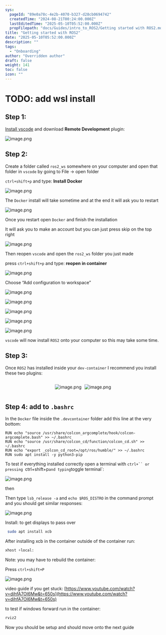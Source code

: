 ```yaml
---
sys:
  pageId: "89e0a78c-4e2b-4070-b327-d28cb0694742"
  createdTime: "2024-08-21T00:24:00.000Z"
  lastEditedTime: "2025-05-10T05:52:00.000Z"
  propFilepath: "docs/Guides/intro_to_ROS2/Getting started with ROS2.md"
title: "Getting started with ROS2"
date: "2025-05-10T05:52:00.000Z"
description: ""
tags:
  - "Onboarding"
author: "Overridden author"
draft: false
weight: 141
toc: false
icon: ""
---
```


# TODO: add wsl install

## Step 1:

[Install vscode](https://code.visualstudio.com/download) and download **Remote Development** plugin:

![image.png](https://prod-files-secure.s3.us-west-2.amazonaws.com/d518164a-d88e-44d1-a4ee-3adb3bd8bce0/efb52993-1881-4a40-b95e-6f020334f022/image.png?X-Amz-Algorithm=AWS4-HMAC-SHA256&X-Amz-Content-Sha256=UNSIGNED-PAYLOAD&X-Amz-Credential=ASIAZI2LB466SIWDZMOM%2F20250627%2Fus-west-2%2Fs3%2Faws4_request&X-Amz-Date=20250627T041849Z&X-Amz-Expires=3600&X-Amz-Security-Token=IQoJb3JpZ2luX2VjEHQaCXVzLXdlc3QtMiJIMEYCIQCmkcdHA45Vc3Ddwx1Q5v6389HYZJ1%2Bjawk361gUtdAvAIhAPM6Wk4ucBCtEy9OLbVqbSaPKNEri58E%2Fl5z75VgjOGzKv8DCG0QABoMNjM3NDIzMTgzODA1IgxQisO6NJRhEAAzEbwq3APdZxRy2BKEiIlKN4ERPedKzdiMWX6Dq%2BnQ0BhHdUJSHLMo5xK1HEA2a3vQ99A6rCyBR8THBhi1OBqkvL755VeMdgsP7K7MxlXAJeJKIjAR0r3vqKSCGrYGIJGHa9nSlI6nLsFDD1ONNwfuuDP3bhH0Kq1rO%2FjN7avjBGqkYCOrixpDb7%2Fossa73SDiz4HkbIVCVbQqe0hN104s2IaZW6%2Fdb0ac7DjLZ7xgkk8g2X4zMdQEXMJ1JaryhYQYALcX8N1M6Oke4OnoYQbg2D2S%2F21471EYHPz99%2FL7MsWUQiId2SjwIEAOejdj0%2BsErI5QHFMAEK%2FVwj6Nqme52ywrcX9yVGYBfcambkNPYyPCKIPg8Hrv5BECA6YuHiQGp%2Fycyo7WC%2Bg7lr1lY4173XUSA9MnDAXTTsC7QzNN9oOlf8IxqIAMo54JvcfA6i59vgq484FS9FIeIl%2BKGCpm%2FqzGKJsiPj9HjC6n7ZnBGSQ1L%2FJNLSxJetVx79c62DErnl%2FsuoVbdyFcXpUibnQHCBk7z54WuRtHMhAqZoMFZX9THHxaci3oI%2BwoJHfGLOK1R%2BkgWs2kGlbUy%2BqCOWLGEiTQYVi5kk%2BYjHoKX95iinxac%2BgzWJWDT4z54pXSieMLETD6n%2FjCBjqkAXNFjDj39KZD%2FsjdFqJw%2BSqA6G%2FT6IHZVorH01oztIwa9KGuN4JsCCyLX9LnIg68v%2FKQiZF0xvlQbHfjDFbsP1B7aN2UC7AO2hGWzeWbEHxtcXPA3cAfNYn31S%2Bv1Rt1JCpCg5p%2BjpjopXCItjW2LbxM2iso%2FSu286CGVmdISmti%2FqzFwsWuYATag48YRdj1%2FnlF06RjML5J2LvSB62brCFjDvj3&X-Amz-Signature=00445eb2ddc0f04d03a18a06710b4efe6463ed845c1727190ee8e4e67881643e&X-Amz-SignedHeaders=host&x-amz-checksum-mode=ENABLED&x-id=GetObject)

## Step 2:

Create a folder called `ros2_ws` somewhere on your computer and open that folder in `vscode` by going to File → open folder 

`ctrl+shift+p` and type: **Install Docker**

![image.png](https://prod-files-secure.s3.us-west-2.amazonaws.com/d518164a-d88e-44d1-a4ee-3adb3bd8bce0/2269dc0e-1cd5-47ff-bceb-c04ad9b2eab0/image.png?X-Amz-Algorithm=AWS4-HMAC-SHA256&X-Amz-Content-Sha256=UNSIGNED-PAYLOAD&X-Amz-Credential=ASIAZI2LB466SIWDZMOM%2F20250627%2Fus-west-2%2Fs3%2Faws4_request&X-Amz-Date=20250627T041849Z&X-Amz-Expires=3600&X-Amz-Security-Token=IQoJb3JpZ2luX2VjEHQaCXVzLXdlc3QtMiJIMEYCIQCmkcdHA45Vc3Ddwx1Q5v6389HYZJ1%2Bjawk361gUtdAvAIhAPM6Wk4ucBCtEy9OLbVqbSaPKNEri58E%2Fl5z75VgjOGzKv8DCG0QABoMNjM3NDIzMTgzODA1IgxQisO6NJRhEAAzEbwq3APdZxRy2BKEiIlKN4ERPedKzdiMWX6Dq%2BnQ0BhHdUJSHLMo5xK1HEA2a3vQ99A6rCyBR8THBhi1OBqkvL755VeMdgsP7K7MxlXAJeJKIjAR0r3vqKSCGrYGIJGHa9nSlI6nLsFDD1ONNwfuuDP3bhH0Kq1rO%2FjN7avjBGqkYCOrixpDb7%2Fossa73SDiz4HkbIVCVbQqe0hN104s2IaZW6%2Fdb0ac7DjLZ7xgkk8g2X4zMdQEXMJ1JaryhYQYALcX8N1M6Oke4OnoYQbg2D2S%2F21471EYHPz99%2FL7MsWUQiId2SjwIEAOejdj0%2BsErI5QHFMAEK%2FVwj6Nqme52ywrcX9yVGYBfcambkNPYyPCKIPg8Hrv5BECA6YuHiQGp%2Fycyo7WC%2Bg7lr1lY4173XUSA9MnDAXTTsC7QzNN9oOlf8IxqIAMo54JvcfA6i59vgq484FS9FIeIl%2BKGCpm%2FqzGKJsiPj9HjC6n7ZnBGSQ1L%2FJNLSxJetVx79c62DErnl%2FsuoVbdyFcXpUibnQHCBk7z54WuRtHMhAqZoMFZX9THHxaci3oI%2BwoJHfGLOK1R%2BkgWs2kGlbUy%2BqCOWLGEiTQYVi5kk%2BYjHoKX95iinxac%2BgzWJWDT4z54pXSieMLETD6n%2FjCBjqkAXNFjDj39KZD%2FsjdFqJw%2BSqA6G%2FT6IHZVorH01oztIwa9KGuN4JsCCyLX9LnIg68v%2FKQiZF0xvlQbHfjDFbsP1B7aN2UC7AO2hGWzeWbEHxtcXPA3cAfNYn31S%2Bv1Rt1JCpCg5p%2BjpjopXCItjW2LbxM2iso%2FSu286CGVmdISmti%2FqzFwsWuYATag48YRdj1%2FnlF06RjML5J2LvSB62brCFjDvj3&X-Amz-Signature=0ce56e66768c2fce25af89d5c411a047836f6011ff63136a0546ef6203082e34&X-Amz-SignedHeaders=host&x-amz-checksum-mode=ENABLED&x-id=GetObject)

The `Docker` install will take sometime and at the end it will ask you to restart

![image.png](https://prod-files-secure.s3.us-west-2.amazonaws.com/d518164a-d88e-44d1-a4ee-3adb3bd8bce0/ed233f78-be33-4b1f-b89c-9c346c0e961e/image.png?X-Amz-Algorithm=AWS4-HMAC-SHA256&X-Amz-Content-Sha256=UNSIGNED-PAYLOAD&X-Amz-Credential=ASIAZI2LB466SIWDZMOM%2F20250627%2Fus-west-2%2Fs3%2Faws4_request&X-Amz-Date=20250627T041849Z&X-Amz-Expires=3600&X-Amz-Security-Token=IQoJb3JpZ2luX2VjEHQaCXVzLXdlc3QtMiJIMEYCIQCmkcdHA45Vc3Ddwx1Q5v6389HYZJ1%2Bjawk361gUtdAvAIhAPM6Wk4ucBCtEy9OLbVqbSaPKNEri58E%2Fl5z75VgjOGzKv8DCG0QABoMNjM3NDIzMTgzODA1IgxQisO6NJRhEAAzEbwq3APdZxRy2BKEiIlKN4ERPedKzdiMWX6Dq%2BnQ0BhHdUJSHLMo5xK1HEA2a3vQ99A6rCyBR8THBhi1OBqkvL755VeMdgsP7K7MxlXAJeJKIjAR0r3vqKSCGrYGIJGHa9nSlI6nLsFDD1ONNwfuuDP3bhH0Kq1rO%2FjN7avjBGqkYCOrixpDb7%2Fossa73SDiz4HkbIVCVbQqe0hN104s2IaZW6%2Fdb0ac7DjLZ7xgkk8g2X4zMdQEXMJ1JaryhYQYALcX8N1M6Oke4OnoYQbg2D2S%2F21471EYHPz99%2FL7MsWUQiId2SjwIEAOejdj0%2BsErI5QHFMAEK%2FVwj6Nqme52ywrcX9yVGYBfcambkNPYyPCKIPg8Hrv5BECA6YuHiQGp%2Fycyo7WC%2Bg7lr1lY4173XUSA9MnDAXTTsC7QzNN9oOlf8IxqIAMo54JvcfA6i59vgq484FS9FIeIl%2BKGCpm%2FqzGKJsiPj9HjC6n7ZnBGSQ1L%2FJNLSxJetVx79c62DErnl%2FsuoVbdyFcXpUibnQHCBk7z54WuRtHMhAqZoMFZX9THHxaci3oI%2BwoJHfGLOK1R%2BkgWs2kGlbUy%2BqCOWLGEiTQYVi5kk%2BYjHoKX95iinxac%2BgzWJWDT4z54pXSieMLETD6n%2FjCBjqkAXNFjDj39KZD%2FsjdFqJw%2BSqA6G%2FT6IHZVorH01oztIwa9KGuN4JsCCyLX9LnIg68v%2FKQiZF0xvlQbHfjDFbsP1B7aN2UC7AO2hGWzeWbEHxtcXPA3cAfNYn31S%2Bv1Rt1JCpCg5p%2BjpjopXCItjW2LbxM2iso%2FSu286CGVmdISmti%2FqzFwsWuYATag48YRdj1%2FnlF06RjML5J2LvSB62brCFjDvj3&X-Amz-Signature=c07608e1116b75104d5a30a787a4bd1906bb33f4204b9b240d4d2a5c10d0a18c&X-Amz-SignedHeaders=host&x-amz-checksum-mode=ENABLED&x-id=GetObject)

Once you restart open `Docker` and finish the installation

It will ask you to make an account but you can just press skip on the top right

![image.png](https://prod-files-secure.s3.us-west-2.amazonaws.com/d518164a-d88e-44d1-a4ee-3adb3bd8bce0/21010ad9-1659-4fd9-9f59-9932a09b2a3d/image.png?X-Amz-Algorithm=AWS4-HMAC-SHA256&X-Amz-Content-Sha256=UNSIGNED-PAYLOAD&X-Amz-Credential=ASIAZI2LB466SIWDZMOM%2F20250627%2Fus-west-2%2Fs3%2Faws4_request&X-Amz-Date=20250627T041849Z&X-Amz-Expires=3600&X-Amz-Security-Token=IQoJb3JpZ2luX2VjEHQaCXVzLXdlc3QtMiJIMEYCIQCmkcdHA45Vc3Ddwx1Q5v6389HYZJ1%2Bjawk361gUtdAvAIhAPM6Wk4ucBCtEy9OLbVqbSaPKNEri58E%2Fl5z75VgjOGzKv8DCG0QABoMNjM3NDIzMTgzODA1IgxQisO6NJRhEAAzEbwq3APdZxRy2BKEiIlKN4ERPedKzdiMWX6Dq%2BnQ0BhHdUJSHLMo5xK1HEA2a3vQ99A6rCyBR8THBhi1OBqkvL755VeMdgsP7K7MxlXAJeJKIjAR0r3vqKSCGrYGIJGHa9nSlI6nLsFDD1ONNwfuuDP3bhH0Kq1rO%2FjN7avjBGqkYCOrixpDb7%2Fossa73SDiz4HkbIVCVbQqe0hN104s2IaZW6%2Fdb0ac7DjLZ7xgkk8g2X4zMdQEXMJ1JaryhYQYALcX8N1M6Oke4OnoYQbg2D2S%2F21471EYHPz99%2FL7MsWUQiId2SjwIEAOejdj0%2BsErI5QHFMAEK%2FVwj6Nqme52ywrcX9yVGYBfcambkNPYyPCKIPg8Hrv5BECA6YuHiQGp%2Fycyo7WC%2Bg7lr1lY4173XUSA9MnDAXTTsC7QzNN9oOlf8IxqIAMo54JvcfA6i59vgq484FS9FIeIl%2BKGCpm%2FqzGKJsiPj9HjC6n7ZnBGSQ1L%2FJNLSxJetVx79c62DErnl%2FsuoVbdyFcXpUibnQHCBk7z54WuRtHMhAqZoMFZX9THHxaci3oI%2BwoJHfGLOK1R%2BkgWs2kGlbUy%2BqCOWLGEiTQYVi5kk%2BYjHoKX95iinxac%2BgzWJWDT4z54pXSieMLETD6n%2FjCBjqkAXNFjDj39KZD%2FsjdFqJw%2BSqA6G%2FT6IHZVorH01oztIwa9KGuN4JsCCyLX9LnIg68v%2FKQiZF0xvlQbHfjDFbsP1B7aN2UC7AO2hGWzeWbEHxtcXPA3cAfNYn31S%2Bv1Rt1JCpCg5p%2BjpjopXCItjW2LbxM2iso%2FSu286CGVmdISmti%2FqzFwsWuYATag48YRdj1%2FnlF06RjML5J2LvSB62brCFjDvj3&X-Amz-Signature=07cb187b90b2324d66fcf9135caf75eef283a0bedcb3945cc405145811c37e68&X-Amz-SignedHeaders=host&x-amz-checksum-mode=ENABLED&x-id=GetObject)

Then reopen `vscode` and open the `ros2_ws` folder you just made

press `ctrl+shift+p` and type: **reopen in container**

![image.png](https://prod-files-secure.s3.us-west-2.amazonaws.com/d518164a-d88e-44d1-a4ee-3adb3bd8bce0/4e93b8c2-41ad-488c-8095-c74205196118/image.png?X-Amz-Algorithm=AWS4-HMAC-SHA256&X-Amz-Content-Sha256=UNSIGNED-PAYLOAD&X-Amz-Credential=ASIAZI2LB466SIWDZMOM%2F20250627%2Fus-west-2%2Fs3%2Faws4_request&X-Amz-Date=20250627T041849Z&X-Amz-Expires=3600&X-Amz-Security-Token=IQoJb3JpZ2luX2VjEHQaCXVzLXdlc3QtMiJIMEYCIQCmkcdHA45Vc3Ddwx1Q5v6389HYZJ1%2Bjawk361gUtdAvAIhAPM6Wk4ucBCtEy9OLbVqbSaPKNEri58E%2Fl5z75VgjOGzKv8DCG0QABoMNjM3NDIzMTgzODA1IgxQisO6NJRhEAAzEbwq3APdZxRy2BKEiIlKN4ERPedKzdiMWX6Dq%2BnQ0BhHdUJSHLMo5xK1HEA2a3vQ99A6rCyBR8THBhi1OBqkvL755VeMdgsP7K7MxlXAJeJKIjAR0r3vqKSCGrYGIJGHa9nSlI6nLsFDD1ONNwfuuDP3bhH0Kq1rO%2FjN7avjBGqkYCOrixpDb7%2Fossa73SDiz4HkbIVCVbQqe0hN104s2IaZW6%2Fdb0ac7DjLZ7xgkk8g2X4zMdQEXMJ1JaryhYQYALcX8N1M6Oke4OnoYQbg2D2S%2F21471EYHPz99%2FL7MsWUQiId2SjwIEAOejdj0%2BsErI5QHFMAEK%2FVwj6Nqme52ywrcX9yVGYBfcambkNPYyPCKIPg8Hrv5BECA6YuHiQGp%2Fycyo7WC%2Bg7lr1lY4173XUSA9MnDAXTTsC7QzNN9oOlf8IxqIAMo54JvcfA6i59vgq484FS9FIeIl%2BKGCpm%2FqzGKJsiPj9HjC6n7ZnBGSQ1L%2FJNLSxJetVx79c62DErnl%2FsuoVbdyFcXpUibnQHCBk7z54WuRtHMhAqZoMFZX9THHxaci3oI%2BwoJHfGLOK1R%2BkgWs2kGlbUy%2BqCOWLGEiTQYVi5kk%2BYjHoKX95iinxac%2BgzWJWDT4z54pXSieMLETD6n%2FjCBjqkAXNFjDj39KZD%2FsjdFqJw%2BSqA6G%2FT6IHZVorH01oztIwa9KGuN4JsCCyLX9LnIg68v%2FKQiZF0xvlQbHfjDFbsP1B7aN2UC7AO2hGWzeWbEHxtcXPA3cAfNYn31S%2Bv1Rt1JCpCg5p%2BjpjopXCItjW2LbxM2iso%2FSu286CGVmdISmti%2FqzFwsWuYATag48YRdj1%2FnlF06RjML5J2LvSB62brCFjDvj3&X-Amz-Signature=f88c4a4e94ed78fb86b320a83ef5e4ed26f0fd6d39edf75fe71c8872ebd78ac3&X-Amz-SignedHeaders=host&x-amz-checksum-mode=ENABLED&x-id=GetObject)

Choose “Add configuration to workspace”

![image.png](https://prod-files-secure.s3.us-west-2.amazonaws.com/d518164a-d88e-44d1-a4ee-3adb3bd8bce0/9560b282-5060-4989-ba37-97e7b2c22476/image.png?X-Amz-Algorithm=AWS4-HMAC-SHA256&X-Amz-Content-Sha256=UNSIGNED-PAYLOAD&X-Amz-Credential=ASIAZI2LB466SIWDZMOM%2F20250627%2Fus-west-2%2Fs3%2Faws4_request&X-Amz-Date=20250627T041849Z&X-Amz-Expires=3600&X-Amz-Security-Token=IQoJb3JpZ2luX2VjEHQaCXVzLXdlc3QtMiJIMEYCIQCmkcdHA45Vc3Ddwx1Q5v6389HYZJ1%2Bjawk361gUtdAvAIhAPM6Wk4ucBCtEy9OLbVqbSaPKNEri58E%2Fl5z75VgjOGzKv8DCG0QABoMNjM3NDIzMTgzODA1IgxQisO6NJRhEAAzEbwq3APdZxRy2BKEiIlKN4ERPedKzdiMWX6Dq%2BnQ0BhHdUJSHLMo5xK1HEA2a3vQ99A6rCyBR8THBhi1OBqkvL755VeMdgsP7K7MxlXAJeJKIjAR0r3vqKSCGrYGIJGHa9nSlI6nLsFDD1ONNwfuuDP3bhH0Kq1rO%2FjN7avjBGqkYCOrixpDb7%2Fossa73SDiz4HkbIVCVbQqe0hN104s2IaZW6%2Fdb0ac7DjLZ7xgkk8g2X4zMdQEXMJ1JaryhYQYALcX8N1M6Oke4OnoYQbg2D2S%2F21471EYHPz99%2FL7MsWUQiId2SjwIEAOejdj0%2BsErI5QHFMAEK%2FVwj6Nqme52ywrcX9yVGYBfcambkNPYyPCKIPg8Hrv5BECA6YuHiQGp%2Fycyo7WC%2Bg7lr1lY4173XUSA9MnDAXTTsC7QzNN9oOlf8IxqIAMo54JvcfA6i59vgq484FS9FIeIl%2BKGCpm%2FqzGKJsiPj9HjC6n7ZnBGSQ1L%2FJNLSxJetVx79c62DErnl%2FsuoVbdyFcXpUibnQHCBk7z54WuRtHMhAqZoMFZX9THHxaci3oI%2BwoJHfGLOK1R%2BkgWs2kGlbUy%2BqCOWLGEiTQYVi5kk%2BYjHoKX95iinxac%2BgzWJWDT4z54pXSieMLETD6n%2FjCBjqkAXNFjDj39KZD%2FsjdFqJw%2BSqA6G%2FT6IHZVorH01oztIwa9KGuN4JsCCyLX9LnIg68v%2FKQiZF0xvlQbHfjDFbsP1B7aN2UC7AO2hGWzeWbEHxtcXPA3cAfNYn31S%2Bv1Rt1JCpCg5p%2BjpjopXCItjW2LbxM2iso%2FSu286CGVmdISmti%2FqzFwsWuYATag48YRdj1%2FnlF06RjML5J2LvSB62brCFjDvj3&X-Amz-Signature=2f5679b277f3105e426b1bf5fa60140f588b6ef16ab4a138e4e670fe84e797ed&X-Amz-SignedHeaders=host&x-amz-checksum-mode=ENABLED&x-id=GetObject)

![image.png](https://prod-files-secure.s3.us-west-2.amazonaws.com/d518164a-d88e-44d1-a4ee-3adb3bd8bce0/2ee63f81-886b-48e8-a553-dc6e5eac99e4/image.png?X-Amz-Algorithm=AWS4-HMAC-SHA256&X-Amz-Content-Sha256=UNSIGNED-PAYLOAD&X-Amz-Credential=ASIAZI2LB466SIWDZMOM%2F20250627%2Fus-west-2%2Fs3%2Faws4_request&X-Amz-Date=20250627T041849Z&X-Amz-Expires=3600&X-Amz-Security-Token=IQoJb3JpZ2luX2VjEHQaCXVzLXdlc3QtMiJIMEYCIQCmkcdHA45Vc3Ddwx1Q5v6389HYZJ1%2Bjawk361gUtdAvAIhAPM6Wk4ucBCtEy9OLbVqbSaPKNEri58E%2Fl5z75VgjOGzKv8DCG0QABoMNjM3NDIzMTgzODA1IgxQisO6NJRhEAAzEbwq3APdZxRy2BKEiIlKN4ERPedKzdiMWX6Dq%2BnQ0BhHdUJSHLMo5xK1HEA2a3vQ99A6rCyBR8THBhi1OBqkvL755VeMdgsP7K7MxlXAJeJKIjAR0r3vqKSCGrYGIJGHa9nSlI6nLsFDD1ONNwfuuDP3bhH0Kq1rO%2FjN7avjBGqkYCOrixpDb7%2Fossa73SDiz4HkbIVCVbQqe0hN104s2IaZW6%2Fdb0ac7DjLZ7xgkk8g2X4zMdQEXMJ1JaryhYQYALcX8N1M6Oke4OnoYQbg2D2S%2F21471EYHPz99%2FL7MsWUQiId2SjwIEAOejdj0%2BsErI5QHFMAEK%2FVwj6Nqme52ywrcX9yVGYBfcambkNPYyPCKIPg8Hrv5BECA6YuHiQGp%2Fycyo7WC%2Bg7lr1lY4173XUSA9MnDAXTTsC7QzNN9oOlf8IxqIAMo54JvcfA6i59vgq484FS9FIeIl%2BKGCpm%2FqzGKJsiPj9HjC6n7ZnBGSQ1L%2FJNLSxJetVx79c62DErnl%2FsuoVbdyFcXpUibnQHCBk7z54WuRtHMhAqZoMFZX9THHxaci3oI%2BwoJHfGLOK1R%2BkgWs2kGlbUy%2BqCOWLGEiTQYVi5kk%2BYjHoKX95iinxac%2BgzWJWDT4z54pXSieMLETD6n%2FjCBjqkAXNFjDj39KZD%2FsjdFqJw%2BSqA6G%2FT6IHZVorH01oztIwa9KGuN4JsCCyLX9LnIg68v%2FKQiZF0xvlQbHfjDFbsP1B7aN2UC7AO2hGWzeWbEHxtcXPA3cAfNYn31S%2Bv1Rt1JCpCg5p%2BjpjopXCItjW2LbxM2iso%2FSu286CGVmdISmti%2FqzFwsWuYATag48YRdj1%2FnlF06RjML5J2LvSB62brCFjDvj3&X-Amz-Signature=6ab2fc1eab16bdb0392d96ba3001badfcc418388276596898dc1eeed58104998&X-Amz-SignedHeaders=host&x-amz-checksum-mode=ENABLED&x-id=GetObject)

![image.png](https://prod-files-secure.s3.us-west-2.amazonaws.com/d518164a-d88e-44d1-a4ee-3adb3bd8bce0/ae1580b2-b048-407e-aed9-b584224a7a04/image.png?X-Amz-Algorithm=AWS4-HMAC-SHA256&X-Amz-Content-Sha256=UNSIGNED-PAYLOAD&X-Amz-Credential=ASIAZI2LB466SIWDZMOM%2F20250627%2Fus-west-2%2Fs3%2Faws4_request&X-Amz-Date=20250627T041849Z&X-Amz-Expires=3600&X-Amz-Security-Token=IQoJb3JpZ2luX2VjEHQaCXVzLXdlc3QtMiJIMEYCIQCmkcdHA45Vc3Ddwx1Q5v6389HYZJ1%2Bjawk361gUtdAvAIhAPM6Wk4ucBCtEy9OLbVqbSaPKNEri58E%2Fl5z75VgjOGzKv8DCG0QABoMNjM3NDIzMTgzODA1IgxQisO6NJRhEAAzEbwq3APdZxRy2BKEiIlKN4ERPedKzdiMWX6Dq%2BnQ0BhHdUJSHLMo5xK1HEA2a3vQ99A6rCyBR8THBhi1OBqkvL755VeMdgsP7K7MxlXAJeJKIjAR0r3vqKSCGrYGIJGHa9nSlI6nLsFDD1ONNwfuuDP3bhH0Kq1rO%2FjN7avjBGqkYCOrixpDb7%2Fossa73SDiz4HkbIVCVbQqe0hN104s2IaZW6%2Fdb0ac7DjLZ7xgkk8g2X4zMdQEXMJ1JaryhYQYALcX8N1M6Oke4OnoYQbg2D2S%2F21471EYHPz99%2FL7MsWUQiId2SjwIEAOejdj0%2BsErI5QHFMAEK%2FVwj6Nqme52ywrcX9yVGYBfcambkNPYyPCKIPg8Hrv5BECA6YuHiQGp%2Fycyo7WC%2Bg7lr1lY4173XUSA9MnDAXTTsC7QzNN9oOlf8IxqIAMo54JvcfA6i59vgq484FS9FIeIl%2BKGCpm%2FqzGKJsiPj9HjC6n7ZnBGSQ1L%2FJNLSxJetVx79c62DErnl%2FsuoVbdyFcXpUibnQHCBk7z54WuRtHMhAqZoMFZX9THHxaci3oI%2BwoJHfGLOK1R%2BkgWs2kGlbUy%2BqCOWLGEiTQYVi5kk%2BYjHoKX95iinxac%2BgzWJWDT4z54pXSieMLETD6n%2FjCBjqkAXNFjDj39KZD%2FsjdFqJw%2BSqA6G%2FT6IHZVorH01oztIwa9KGuN4JsCCyLX9LnIg68v%2FKQiZF0xvlQbHfjDFbsP1B7aN2UC7AO2hGWzeWbEHxtcXPA3cAfNYn31S%2Bv1Rt1JCpCg5p%2BjpjopXCItjW2LbxM2iso%2FSu286CGVmdISmti%2FqzFwsWuYATag48YRdj1%2FnlF06RjML5J2LvSB62brCFjDvj3&X-Amz-Signature=41f635bd2fb733202f14728224565d5291bf3755c55b6274a3cb92ede7f817b8&X-Amz-SignedHeaders=host&x-amz-checksum-mode=ENABLED&x-id=GetObject)

![image.png](https://prod-files-secure.s3.us-west-2.amazonaws.com/d518164a-d88e-44d1-a4ee-3adb3bd8bce0/53255b28-f75e-430f-b9e3-c0ac8577e42b/image.png?X-Amz-Algorithm=AWS4-HMAC-SHA256&X-Amz-Content-Sha256=UNSIGNED-PAYLOAD&X-Amz-Credential=ASIAZI2LB466SIWDZMOM%2F20250627%2Fus-west-2%2Fs3%2Faws4_request&X-Amz-Date=20250627T041849Z&X-Amz-Expires=3600&X-Amz-Security-Token=IQoJb3JpZ2luX2VjEHQaCXVzLXdlc3QtMiJIMEYCIQCmkcdHA45Vc3Ddwx1Q5v6389HYZJ1%2Bjawk361gUtdAvAIhAPM6Wk4ucBCtEy9OLbVqbSaPKNEri58E%2Fl5z75VgjOGzKv8DCG0QABoMNjM3NDIzMTgzODA1IgxQisO6NJRhEAAzEbwq3APdZxRy2BKEiIlKN4ERPedKzdiMWX6Dq%2BnQ0BhHdUJSHLMo5xK1HEA2a3vQ99A6rCyBR8THBhi1OBqkvL755VeMdgsP7K7MxlXAJeJKIjAR0r3vqKSCGrYGIJGHa9nSlI6nLsFDD1ONNwfuuDP3bhH0Kq1rO%2FjN7avjBGqkYCOrixpDb7%2Fossa73SDiz4HkbIVCVbQqe0hN104s2IaZW6%2Fdb0ac7DjLZ7xgkk8g2X4zMdQEXMJ1JaryhYQYALcX8N1M6Oke4OnoYQbg2D2S%2F21471EYHPz99%2FL7MsWUQiId2SjwIEAOejdj0%2BsErI5QHFMAEK%2FVwj6Nqme52ywrcX9yVGYBfcambkNPYyPCKIPg8Hrv5BECA6YuHiQGp%2Fycyo7WC%2Bg7lr1lY4173XUSA9MnDAXTTsC7QzNN9oOlf8IxqIAMo54JvcfA6i59vgq484FS9FIeIl%2BKGCpm%2FqzGKJsiPj9HjC6n7ZnBGSQ1L%2FJNLSxJetVx79c62DErnl%2FsuoVbdyFcXpUibnQHCBk7z54WuRtHMhAqZoMFZX9THHxaci3oI%2BwoJHfGLOK1R%2BkgWs2kGlbUy%2BqCOWLGEiTQYVi5kk%2BYjHoKX95iinxac%2BgzWJWDT4z54pXSieMLETD6n%2FjCBjqkAXNFjDj39KZD%2FsjdFqJw%2BSqA6G%2FT6IHZVorH01oztIwa9KGuN4JsCCyLX9LnIg68v%2FKQiZF0xvlQbHfjDFbsP1B7aN2UC7AO2hGWzeWbEHxtcXPA3cAfNYn31S%2Bv1Rt1JCpCg5p%2BjpjopXCItjW2LbxM2iso%2FSu286CGVmdISmti%2FqzFwsWuYATag48YRdj1%2FnlF06RjML5J2LvSB62brCFjDvj3&X-Amz-Signature=9e18c329531ca784d77789a95bb1038fa926d47ba1afde20957c13ad5dbaa162&X-Amz-SignedHeaders=host&x-amz-checksum-mode=ENABLED&x-id=GetObject)

![image.png](https://prod-files-secure.s3.us-west-2.amazonaws.com/d518164a-d88e-44d1-a4ee-3adb3bd8bce0/7c562767-5af9-4ffb-97d1-327bcdf4ee00/image.png?X-Amz-Algorithm=AWS4-HMAC-SHA256&X-Amz-Content-Sha256=UNSIGNED-PAYLOAD&X-Amz-Credential=ASIAZI2LB466SIWDZMOM%2F20250627%2Fus-west-2%2Fs3%2Faws4_request&X-Amz-Date=20250627T041849Z&X-Amz-Expires=3600&X-Amz-Security-Token=IQoJb3JpZ2luX2VjEHQaCXVzLXdlc3QtMiJIMEYCIQCmkcdHA45Vc3Ddwx1Q5v6389HYZJ1%2Bjawk361gUtdAvAIhAPM6Wk4ucBCtEy9OLbVqbSaPKNEri58E%2Fl5z75VgjOGzKv8DCG0QABoMNjM3NDIzMTgzODA1IgxQisO6NJRhEAAzEbwq3APdZxRy2BKEiIlKN4ERPedKzdiMWX6Dq%2BnQ0BhHdUJSHLMo5xK1HEA2a3vQ99A6rCyBR8THBhi1OBqkvL755VeMdgsP7K7MxlXAJeJKIjAR0r3vqKSCGrYGIJGHa9nSlI6nLsFDD1ONNwfuuDP3bhH0Kq1rO%2FjN7avjBGqkYCOrixpDb7%2Fossa73SDiz4HkbIVCVbQqe0hN104s2IaZW6%2Fdb0ac7DjLZ7xgkk8g2X4zMdQEXMJ1JaryhYQYALcX8N1M6Oke4OnoYQbg2D2S%2F21471EYHPz99%2FL7MsWUQiId2SjwIEAOejdj0%2BsErI5QHFMAEK%2FVwj6Nqme52ywrcX9yVGYBfcambkNPYyPCKIPg8Hrv5BECA6YuHiQGp%2Fycyo7WC%2Bg7lr1lY4173XUSA9MnDAXTTsC7QzNN9oOlf8IxqIAMo54JvcfA6i59vgq484FS9FIeIl%2BKGCpm%2FqzGKJsiPj9HjC6n7ZnBGSQ1L%2FJNLSxJetVx79c62DErnl%2FsuoVbdyFcXpUibnQHCBk7z54WuRtHMhAqZoMFZX9THHxaci3oI%2BwoJHfGLOK1R%2BkgWs2kGlbUy%2BqCOWLGEiTQYVi5kk%2BYjHoKX95iinxac%2BgzWJWDT4z54pXSieMLETD6n%2FjCBjqkAXNFjDj39KZD%2FsjdFqJw%2BSqA6G%2FT6IHZVorH01oztIwa9KGuN4JsCCyLX9LnIg68v%2FKQiZF0xvlQbHfjDFbsP1B7aN2UC7AO2hGWzeWbEHxtcXPA3cAfNYn31S%2Bv1Rt1JCpCg5p%2BjpjopXCItjW2LbxM2iso%2FSu286CGVmdISmti%2FqzFwsWuYATag48YRdj1%2FnlF06RjML5J2LvSB62brCFjDvj3&X-Amz-Signature=27f75f98f9a8c3efd070ba5a68611de034ee9654ef3d6c39cd4c86d40c3eec3a&X-Amz-SignedHeaders=host&x-amz-checksum-mode=ENABLED&x-id=GetObject)

`vscode` will now install `ROS2` onto your computer so this may take some time.

## Step 3:

Once `ROS2` has installed inside your `dev-container` I recommend you install these two plugins:

<div style="display: flex;flex-direction: row; column-gap:10px; max-width: 630px;justify-content: center;">
<div>

![image.png](https://prod-files-secure.s3.us-west-2.amazonaws.com/d518164a-d88e-44d1-a4ee-3adb3bd8bce0/3fc3d550-5a54-4ba1-ba6b-faa01cdb7369/image.png?X-Amz-Algorithm=AWS4-HMAC-SHA256&X-Amz-Content-Sha256=UNSIGNED-PAYLOAD&X-Amz-Credential=ASIAZI2LB466SZ4BXOHC%2F20250627%2Fus-west-2%2Fs3%2Faws4_request&X-Amz-Date=20250627T041850Z&X-Amz-Expires=3600&X-Amz-Security-Token=IQoJb3JpZ2luX2VjEHQaCXVzLXdlc3QtMiJHMEUCIQDU%2B47aHV8ds1qwU5ROQZjc5GA%2FVvzYkASncQOOJ4qHuwIgIJsNG4KBWRSNVDOtSVdB2DC4R6Mv13%2FHJzOaZV4C6fAq%2FwMIbRAAGgw2Mzc0MjMxODM4MDUiDLL%2FRprF5Ww8mDNoTircAwLozpaXk%2B9y8Q75sM9Fs7ZhAywhj0BJ1tSgFV8P4JuIUBwcIRXceEcx28k2sbbRf9xQUggjzkrywqQel1lV6VI0hwa8Oxdq8u757bDlL7iXxnXooFBoHXZzqK00k8yPxfDShpJwLlw1uIz0MOHegIK%2FFn%2Br7uDep0LnGTglJbBsmKwXX2Cdk0YBMpgm5wvCeCNx6DQzDvSDfdUaLQdieKZiu4JNDnCTVVJr2OS%2BL%2Bh3uaxftAcGC27rGqwkWBxoVkKpjbocKcrS%2FrvU40RwQFlN4nRAaGk%2BMgVS2qHSWf078bu4pumGK6mVT5hb06JZpCRxzJRnRJKQfzb%2Fo7TSbH1MIgzlPmtAJMT8%2F71wX7kjOosoxPuQqD%2BSuVxVYcmHFsxMDuYzMwHYCHakrV56Il8Il4IjdQdLCMAKL4iQ19%2Fs4GpESnDS3ukpPaLVW1vSAMoIVuqKv9M0TWUquy0jwAlAwFxQLLsHWAp2hU7cbyKSwqk31tIFQRwNHbbGmmO29o8ynhJ1E7g6mDY5UQ%2FHNXWWpjnsc%2BRyMnkpm%2FkfYW4dlwNbA9b6Jz7Hy0TH0fya8xFAjqhZMabCaNWxyr6O7X22%2FnLucwW2192s7g%2FzqY3XCz3hdf%2FSRWJErIlcMIqg%2BMIGOqUBnskmCfktaHCa2bLvBhNICtpurPDFklL4tjXdd8hnITaUGqYBH9y7Av1skn75V48S2yBgy54JX72XaAvuQJIyW7gOB0eG3bjO8ZzwNGSmQo8O5ff6qqUhzkCI8nCGqng8BvKXz%2F3%2FXORAJ6880WzaXaPFNwWNImbjg%2FqVK1TMvomKai5GIJTj3PqdykdX8Tx%2FX2VNSGjWXdGZ4Yc0VBgoBmfHuQKE&X-Amz-Signature=8f7870aa46ec760770cb01e5c69e62624d72f438d2e376f2cb1f9c8dffb382af&X-Amz-SignedHeaders=host&x-amz-checksum-mode=ENABLED&x-id=GetObject)

</div>
<div>

![image.png](https://prod-files-secure.s3.us-west-2.amazonaws.com/d518164a-d88e-44d1-a4ee-3adb3bd8bce0/d994cc66-13c2-4093-a5a3-f84cf4601a82/image.png?X-Amz-Algorithm=AWS4-HMAC-SHA256&X-Amz-Content-Sha256=UNSIGNED-PAYLOAD&X-Amz-Credential=ASIAZI2LB4666TWLEMIS%2F20250627%2Fus-west-2%2Fs3%2Faws4_request&X-Amz-Date=20250627T041850Z&X-Amz-Expires=3600&X-Amz-Security-Token=IQoJb3JpZ2luX2VjEHQaCXVzLXdlc3QtMiJGMEQCIHxP14p8eA1r2QUtjd2PvrkVXeBK2GHDiIoFb4j3cuEWAiA38HnEbj3g6yNC60%2BgpWnF84F8vNh7ehK3tdhA9N6QEyr%2FAwhtEAAaDDYzNzQyMzE4MzgwNSIM%2BkarcDj4Hld11huxKtwDGBCHCYu5t7mOBwi%2FinFMe9AQelem3cRJqCuRK3jYGpvCcLC16nFXKtDgRigNAx1OPjjaL94ujTaA3p3q%2Fr67uIQJWcJHjb2l%2FTXKxFgrrS5gtu4f%2BxT2wxCEKf5i%2Bkp1j5KNsw%2Bo0vD90K2zYbmJT9NWz40gjTjOhAXnnCwwmME%2Bfy0PPWiBm8eRWOc05xXTnPZD1%2BsqQjJmN%2Fcc%2Fa%2BwZePuGyORnDLXPg9saYzGjKvQgtbP6cmcPDtEHL2LYBHrto%2BZX9BuFVREy0PnsXLNxWu4e2N304N%2FZLJYeQZhwUm%2BwHaVe%2BIhEs6NmdIAHYeaXikic0FJaRwR2cQC7iPMRNDY4Cp5y3yb5qlxvK1To7RMDzqnQvzE1Bfkyon8b3xyMGHgnXlByUbQszJm0KW5egbw4hACSKJrTo%2BXa9LSIaHqj%2FwjsJQUtEiZFyKdl9s8gQ76Mqw4BhBziKpKTQKVHDIUGQmJwGLlEwAMt%2Bn60I4aC5Y6Z6jAK%2FcrosOkzcXSm%2BODzBHqPNSpNjo4kDc83uVfhwJ6s%2F5tlvHlY4bhhCXSfmxjdBxe0coy8BY1LPnLoHgan9ysO%2BS9%2FBuLN8zCrsMGcbx9UoioU2Z8zJ9d5GIvZCMHAUXqfcr2dQQwqqD4wgY6pgFWCbglKE0N8Yp7TePM8vK5FiXmWxbuB5PvMb8qPidnTIcAwCht9SKzR%2BCy1McILYYcG3PHc8AerWwlbyKPRpn1upB9CNts4Wf1vFD3IhZLLiwafZwW%2FMAH9uks%2Fh0fhyronQRAQtiSIn%2FykWoYKW647aSJ%2BqUu3crsR4w2%2BqLVIsjbSGjRe4PWIfse2lLQlQr1gfLp1v9cDzoHvbzhd8wKWpSTcWxe&X-Amz-Signature=07372fa11b172e35ae9b9deeafbf3cc96b6c347777982060a750cb42cc36cf0c&X-Amz-SignedHeaders=host&x-amz-checksum-mode=ENABLED&x-id=GetObject)

</div>
</div>

## Step 4: add to `.bashrc`

In the `Docker` file inside the `.devcontainer` folder add this line at the very bottom: 

```docker
RUN echo "source /usr/share/colcon_argcomplete/hook/colcon-argcomplete.bash" >> ~/.bashrc
RUN echo "source /usr/share/colcon_cd/function/colcon_cd.sh" >> ~/.bashrc
RUN echo "export _colcon_cd_root=/opt/ros/humble/" >> ~/.bashrc
RUN sudo apt install -y python3-pip 
```

To test if everything installed correctly open a terminal with `ctrl+`` or pressing `ctrl+shift+p` and typing `toggle terminal`:

![image.png](https://prod-files-secure.s3.us-west-2.amazonaws.com/d518164a-d88e-44d1-a4ee-3adb3bd8bce0/6a4943d8-b04e-4c02-9a58-775f3384d1a5/image.png?X-Amz-Algorithm=AWS4-HMAC-SHA256&X-Amz-Content-Sha256=UNSIGNED-PAYLOAD&X-Amz-Credential=ASIAZI2LB466SIWDZMOM%2F20250627%2Fus-west-2%2Fs3%2Faws4_request&X-Amz-Date=20250627T041849Z&X-Amz-Expires=3600&X-Amz-Security-Token=IQoJb3JpZ2luX2VjEHQaCXVzLXdlc3QtMiJIMEYCIQCmkcdHA45Vc3Ddwx1Q5v6389HYZJ1%2Bjawk361gUtdAvAIhAPM6Wk4ucBCtEy9OLbVqbSaPKNEri58E%2Fl5z75VgjOGzKv8DCG0QABoMNjM3NDIzMTgzODA1IgxQisO6NJRhEAAzEbwq3APdZxRy2BKEiIlKN4ERPedKzdiMWX6Dq%2BnQ0BhHdUJSHLMo5xK1HEA2a3vQ99A6rCyBR8THBhi1OBqkvL755VeMdgsP7K7MxlXAJeJKIjAR0r3vqKSCGrYGIJGHa9nSlI6nLsFDD1ONNwfuuDP3bhH0Kq1rO%2FjN7avjBGqkYCOrixpDb7%2Fossa73SDiz4HkbIVCVbQqe0hN104s2IaZW6%2Fdb0ac7DjLZ7xgkk8g2X4zMdQEXMJ1JaryhYQYALcX8N1M6Oke4OnoYQbg2D2S%2F21471EYHPz99%2FL7MsWUQiId2SjwIEAOejdj0%2BsErI5QHFMAEK%2FVwj6Nqme52ywrcX9yVGYBfcambkNPYyPCKIPg8Hrv5BECA6YuHiQGp%2Fycyo7WC%2Bg7lr1lY4173XUSA9MnDAXTTsC7QzNN9oOlf8IxqIAMo54JvcfA6i59vgq484FS9FIeIl%2BKGCpm%2FqzGKJsiPj9HjC6n7ZnBGSQ1L%2FJNLSxJetVx79c62DErnl%2FsuoVbdyFcXpUibnQHCBk7z54WuRtHMhAqZoMFZX9THHxaci3oI%2BwoJHfGLOK1R%2BkgWs2kGlbUy%2BqCOWLGEiTQYVi5kk%2BYjHoKX95iinxac%2BgzWJWDT4z54pXSieMLETD6n%2FjCBjqkAXNFjDj39KZD%2FsjdFqJw%2BSqA6G%2FT6IHZVorH01oztIwa9KGuN4JsCCyLX9LnIg68v%2FKQiZF0xvlQbHfjDFbsP1B7aN2UC7AO2hGWzeWbEHxtcXPA3cAfNYn31S%2Bv1Rt1JCpCg5p%2BjpjopXCItjW2LbxM2iso%2FSu286CGVmdISmti%2FqzFwsWuYATag48YRdj1%2FnlF06RjML5J2LvSB62brCFjDvj3&X-Amz-Signature=519fbf51162db326a6278817537fafeb12c642e6d25672d01179a3536ec6f417&X-Amz-SignedHeaders=host&x-amz-checksum-mode=ENABLED&x-id=GetObject)

then 

Then type `lsb_release -a` and `echo $ROS_DISTRO` in the command prompt and you should get similar responses:

![image.png](https://prod-files-secure.s3.us-west-2.amazonaws.com/d518164a-d88e-44d1-a4ee-3adb3bd8bce0/3e635dec-a805-4e85-8b9e-d000e5b71a4e/image.png?X-Amz-Algorithm=AWS4-HMAC-SHA256&X-Amz-Content-Sha256=UNSIGNED-PAYLOAD&X-Amz-Credential=ASIAZI2LB466SIWDZMOM%2F20250627%2Fus-west-2%2Fs3%2Faws4_request&X-Amz-Date=20250627T041849Z&X-Amz-Expires=3600&X-Amz-Security-Token=IQoJb3JpZ2luX2VjEHQaCXVzLXdlc3QtMiJIMEYCIQCmkcdHA45Vc3Ddwx1Q5v6389HYZJ1%2Bjawk361gUtdAvAIhAPM6Wk4ucBCtEy9OLbVqbSaPKNEri58E%2Fl5z75VgjOGzKv8DCG0QABoMNjM3NDIzMTgzODA1IgxQisO6NJRhEAAzEbwq3APdZxRy2BKEiIlKN4ERPedKzdiMWX6Dq%2BnQ0BhHdUJSHLMo5xK1HEA2a3vQ99A6rCyBR8THBhi1OBqkvL755VeMdgsP7K7MxlXAJeJKIjAR0r3vqKSCGrYGIJGHa9nSlI6nLsFDD1ONNwfuuDP3bhH0Kq1rO%2FjN7avjBGqkYCOrixpDb7%2Fossa73SDiz4HkbIVCVbQqe0hN104s2IaZW6%2Fdb0ac7DjLZ7xgkk8g2X4zMdQEXMJ1JaryhYQYALcX8N1M6Oke4OnoYQbg2D2S%2F21471EYHPz99%2FL7MsWUQiId2SjwIEAOejdj0%2BsErI5QHFMAEK%2FVwj6Nqme52ywrcX9yVGYBfcambkNPYyPCKIPg8Hrv5BECA6YuHiQGp%2Fycyo7WC%2Bg7lr1lY4173XUSA9MnDAXTTsC7QzNN9oOlf8IxqIAMo54JvcfA6i59vgq484FS9FIeIl%2BKGCpm%2FqzGKJsiPj9HjC6n7ZnBGSQ1L%2FJNLSxJetVx79c62DErnl%2FsuoVbdyFcXpUibnQHCBk7z54WuRtHMhAqZoMFZX9THHxaci3oI%2BwoJHfGLOK1R%2BkgWs2kGlbUy%2BqCOWLGEiTQYVi5kk%2BYjHoKX95iinxac%2BgzWJWDT4z54pXSieMLETD6n%2FjCBjqkAXNFjDj39KZD%2FsjdFqJw%2BSqA6G%2FT6IHZVorH01oztIwa9KGuN4JsCCyLX9LnIg68v%2FKQiZF0xvlQbHfjDFbsP1B7aN2UC7AO2hGWzeWbEHxtcXPA3cAfNYn31S%2Bv1Rt1JCpCg5p%2BjpjopXCItjW2LbxM2iso%2FSu286CGVmdISmti%2FqzFwsWuYATag48YRdj1%2FnlF06RjML5J2LvSB62brCFjDvj3&X-Amz-Signature=0f39f9ae4410fd530df4aebe3ede3847eb43f74098ef9e853fb794e1154078e6&X-Amz-SignedHeaders=host&x-amz-checksum-mode=ENABLED&x-id=GetObject)

Install:  to get displays to pass over

```bash
 sudo apt install xcb
```

After installing xcb in the container outside of the container run:

```python
xhost +local:
```

Note: you may have to rebuild the container:

Press `ctrl+shift+P`

![image.png](https://prod-files-secure.s3.us-west-2.amazonaws.com/d518164a-d88e-44d1-a4ee-3adb3bd8bce0/6c2be660-2618-4c38-9c26-53554f7a0b7b/image.png?X-Amz-Algorithm=AWS4-HMAC-SHA256&X-Amz-Content-Sha256=UNSIGNED-PAYLOAD&X-Amz-Credential=ASIAZI2LB466SIWDZMOM%2F20250627%2Fus-west-2%2Fs3%2Faws4_request&X-Amz-Date=20250627T041849Z&X-Amz-Expires=3600&X-Amz-Security-Token=IQoJb3JpZ2luX2VjEHQaCXVzLXdlc3QtMiJIMEYCIQCmkcdHA45Vc3Ddwx1Q5v6389HYZJ1%2Bjawk361gUtdAvAIhAPM6Wk4ucBCtEy9OLbVqbSaPKNEri58E%2Fl5z75VgjOGzKv8DCG0QABoMNjM3NDIzMTgzODA1IgxQisO6NJRhEAAzEbwq3APdZxRy2BKEiIlKN4ERPedKzdiMWX6Dq%2BnQ0BhHdUJSHLMo5xK1HEA2a3vQ99A6rCyBR8THBhi1OBqkvL755VeMdgsP7K7MxlXAJeJKIjAR0r3vqKSCGrYGIJGHa9nSlI6nLsFDD1ONNwfuuDP3bhH0Kq1rO%2FjN7avjBGqkYCOrixpDb7%2Fossa73SDiz4HkbIVCVbQqe0hN104s2IaZW6%2Fdb0ac7DjLZ7xgkk8g2X4zMdQEXMJ1JaryhYQYALcX8N1M6Oke4OnoYQbg2D2S%2F21471EYHPz99%2FL7MsWUQiId2SjwIEAOejdj0%2BsErI5QHFMAEK%2FVwj6Nqme52ywrcX9yVGYBfcambkNPYyPCKIPg8Hrv5BECA6YuHiQGp%2Fycyo7WC%2Bg7lr1lY4173XUSA9MnDAXTTsC7QzNN9oOlf8IxqIAMo54JvcfA6i59vgq484FS9FIeIl%2BKGCpm%2FqzGKJsiPj9HjC6n7ZnBGSQ1L%2FJNLSxJetVx79c62DErnl%2FsuoVbdyFcXpUibnQHCBk7z54WuRtHMhAqZoMFZX9THHxaci3oI%2BwoJHfGLOK1R%2BkgWs2kGlbUy%2BqCOWLGEiTQYVi5kk%2BYjHoKX95iinxac%2BgzWJWDT4z54pXSieMLETD6n%2FjCBjqkAXNFjDj39KZD%2FsjdFqJw%2BSqA6G%2FT6IHZVorH01oztIwa9KGuN4JsCCyLX9LnIg68v%2FKQiZF0xvlQbHfjDFbsP1B7aN2UC7AO2hGWzeWbEHxtcXPA3cAfNYn31S%2Bv1Rt1JCpCg5p%2BjpjopXCItjW2LbxM2iso%2FSu286CGVmdISmti%2FqzFwsWuYATag48YRdj1%2FnlF06RjML5J2LvSB62brCFjDvj3&X-Amz-Signature=fb58f82782cef686b76343eb01c16d81f03c6584c15d2663e9454373c405c27a&X-Amz-SignedHeaders=host&x-amz-checksum-mode=ENABLED&x-id=GetObject)

video guide if you get stuck: [https://www.youtube.com/watch?v=dihfA7Ol6Mw&t=650s](https://www.youtube.com/watch?v=dihfA7Ol6Mw&t=650s)

to test if windows forward run in the container:

```bash
rviz2
```

Now you should be setup and should move onto the next guide 
